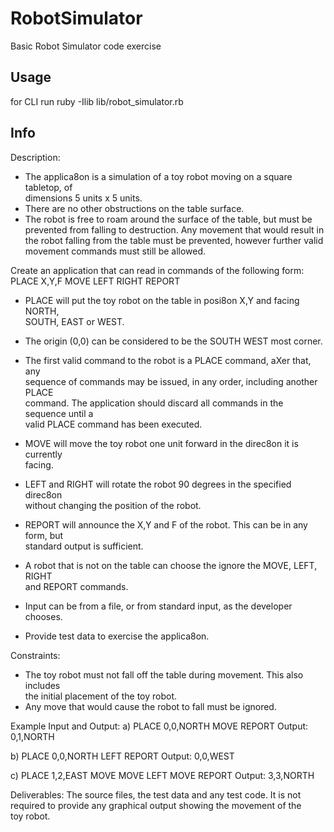 # RobotSimulator

Basic Robot Simulator code exercise

## Usage

for CLI run ruby -Ilib lib/robot_simulator.rb

## Info
Description:

* The  applica8on  is  a  simulation  of  a  toy  robot  moving  on  a  square  tabletop,  of  
dimensions  5  units  x  5  units.
* There  are  no  other  obstructions  on  the  table  surface.
* The  robot  is  free  to  roam  around  the  surface  of  the  table,  but  must  be  
prevented  from  falling  to  destruction.  Any  movement that  would  result  in  the
robot  falling  from  the  table  must  be  prevented, however  further  valid  movement
commands  must  still be  allowed.

Create  an  application  that  can  read  in  commands  of  the  following  form:
PLACE  X,Y,F
MOVE
LEFT
RIGHT
REPORT

* PLACE  will  put  the  toy  robot  on  the  table  in  posi8on  X,Y  and  facing  NORTH,  
SOUTH,  EAST  or  WEST.  
* The  origin  (0,0)  can  be  considered  to  be  the  SOUTH  WEST  most  corner.
* The  first  valid  command  to  the  robot  is  a  PLACE  command,  aXer  that,  any  
sequence  of  commands  may  be  issued,  in  any  order,  including  another  PLACE  
command.  The  application  should  discard  all  commands  in  the  sequence  until  a  
valid  PLACE  command  has  been  executed.
* MOVE  will  move  the  toy  robot  one  unit  forward  in  the  direc8on  it  is  currently  
facing.
* LEFT  and  RIGHT  will  rotate  the  robot  90  degrees  in  the  specified  direc8on  
without  changing  the  position  of  the  robot.
* REPORT  will  announce  the  X,Y  and  F  of  the  robot.  This  can  be  in  any  form,  but  
standard  output  is  sufficient.


* A  robot  that  is  not  on  the  table  can  choose  the  ignore  the  MOVE,  LEFT,  RIGHT  
and  REPORT  commands.
* Input  can  be  from  a  file,  or  from  standard  input,  as  the  developer  chooses.
* Provide  test  data  to  exercise  the  applica8on.


Constraints:
* The  toy  robot  must  not  fall  off  the  table  during  movement.  This  also  includes  
the  initial  placement  of  the  toy  robot.  
* Any  move  that  would  cause  the  robot  to  fall  must  be  ignored.


Example  Input  and  Output:
a)
PLACE  0,0,NORTH
MOVE
REPORT
Output:  0,1,NORTH


b)
PLACE  0,0,NORTH
LEFT
REPORT
Output:  0,0,WEST


c)
PLACE  1,2,EAST
MOVE
MOVE
LEFT
MOVE
REPORT
Output:  3,3,NORTH


Deliverables:
The  source  files,  the  test  data  and  any  test  code.
It  is  not  required  to  provide  any  graphical  output  showing  the  movement  of  the  
toy  robot.  
